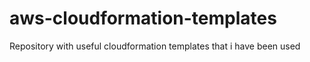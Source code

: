 # aws-cloudformation-templates
Repository with useful cloudformation templates that i have been used
